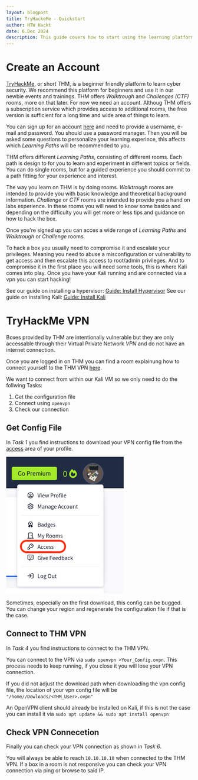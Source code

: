 ```yaml
---
layout: blogpost
title: TryHackeMe - Quickstart
author: HTW Hackt
date: 6.Dec 2024
description: This guide covers how to start using the learning platform TryHackMe.com.
---
```


# Create an Account

[TryHackMe](https://tryhackme.com), or short THM, is a beginner friendly platform to learn cyber security.
We recommend this platform for beginners and use it in our newbie events and trainings. THM offers *Walktrough* and *Challenges (CTF)* rooms, more on that later. For now we need an account. Althoug THM offers a subscription service which provides access to additional rooms, the free version is sufficient for a long time and wide area of things to learn.

You can sign up for an account [here](https://tryhackme.com/signup) and need to provide a username, e-mail and password. You should use a password manager.
Then you will be asked some questions to personalize your learning experince, this affects which *Learning Paths* will be recommended to you.

THM offers different *Learning Paths*, consisting of different rooms. Each path is design to for you to learn and experiment in different topics or fields. You can do single rooms, but for a guided experience you should commit to a path fitting for your experience and interest.

The way you learn on THM is by doing rooms. *Walktrough* rooms are intended to provide you with basic knowledge and theoretical background information. *Challenge* or *CTF* rooms are intended to provide you a hand on labs experience. In these rooms you will need to know some basics and depending on the difficulty you will get more or less tips and guidance on how to hack the box.

Once you're signed up you can acces a wide range of *Learning Paths* and *Walktrough* or *Challenge* rooms.

To hack a box you usually need to compromise it and escalate your privileges. Meaning you need to abuse a misconfiguration or vulnerability to get access and then escalate this access to root/admin privileges.
And to compromise it in the first place you will need some tools, this is where Kali comes into play. Once you have your Kali running and are connected via a vpn you can start hacking!

See our guide on installing a hypervisor: [Guide: Install Hypervisor](.HypervisorInstall.md)
See our guide on installing Kali: [Guide: Install Kali](./InstallKali.md)


#  TryHackMe VPN

Boxes provided by THM are intentionally vulnerable but they are only accessable through their Virtual Private Network *VPN* and do not have an internet connection.

Once you are logged in on THM you can find a room explainung how to connect yourself to the THM VPN [here](https://tryhackme.com/r/room/openvpn).

We want to connect from within our Kali VM so we only need to do the follwing Tasks:
1. Get the configuration file
4. Connect using `openvpn`
6. Check our connection


## Get Config File

In *Task 1* you find instructions to download your VPN config file from the [access](https://tryhackme.com/access) area of your profile.

![Screenshot with highlighted access area of your profile](./images/vpn_access.png)

Sometimes, especially on the first download, this config can be bugged.
You can change your region and regenerate the configuration file if that is the case.

## Connect to THM VPN

In *Task 4* you find instructions to connect to the THM VPN.

You can connect to the VPN via `sudo openvpn <Your_Config.ovpn`. This process needs to keep running, if you close it you will lose your VPN connection.

If you did not adjust the download path when downloading the vpn config file, the location of your vpn config file will be `"/home/`<User>`/Dowloads/<THM_User>.ovpn"`

An OpenVPN client should already be installed on Kali, if this is not the case you can install it via `sudo apt update && sudo apt install openvpn`

## Check VPN Connecetion

Finally you can check your VPN connection as shown in *Task 6*.

You will always be able to reach `10.10.10.10` when connected to the THM VPN.
If a box in a room is not responsive you can check your VPN connection via ping or browse to said IP.
